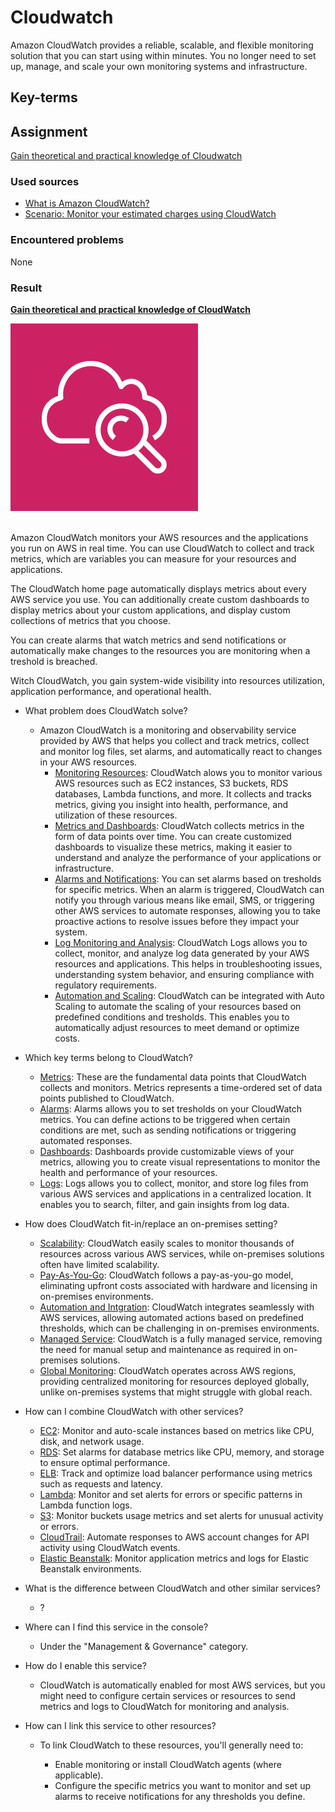 # Cloudwatch

Amazon CloudWatch provides a reliable, scalable, and flexible monitoring solution that you can start using within minutes. You no longer need to set up, manage, and scale your own monitoring systems and infrastructure.

## Key-terms


## Assignment

<ins>Gain theoretical and practical knowledge of Cloudwatch</ins>

### Used sources
- [What is Amazon CloudWatch?](https://docs.aws.amazon.com/AmazonCloudWatch/latest/monitoring/WhatIsCloudWatch.html)
- [Scenario: Monitor your estimated charges using CloudWatch](https://docs.aws.amazon.com/AmazonCloudWatch/latest/monitoring/gs_monitor_estimated_charges_with_cloudwatch.html)

### Encountered problems
None

### Result

**<ins>Gain theoretical and practical knowledge of CloudWatch</ins>**

![cloudwatch](/06_AWS_3/includes/02_cloudwatch1.png)<br><br>

Amazon CloudWatch monitors your AWS resources and the applications you run on AWS in real time. You can use CloudWatch to collect and track metrics, which are variables you can measure for your resources and applications.  

The CloudWatch home page automatically displays metrics about every AWS service you use. You can additionally create custom dashboards to display metrics about your custom applications, and display custom collections of metrics that you choose.

You can create alarms that watch metrics and send notifications or automatically make changes to the resources you are monitoring when a treshold is breached.

Witch CloudWatch, you gain system-wide visibility into resources utilization, application performance, and operational health.

- What problem does CloudWatch solve?
    - Amazon CloudWatch is a monitoring and observability service provided by AWS that helps you collect and track metrics, collect and monitor log files, set alarms, and automatically react to changes in your AWS resources.
        - <ins>Monitoring Resources</ins>: CloudWatch alows you to monitor various AWS resources such as EC2 instances, S3 buckets, RDS databases, Lambda functions, and more. It collects and tracks metrics, giving you insight into health, performance, and utilization of these resources.
        - <ins>Metrics and Dashboards</ins>: CloudWatch collects metrics in the form of data points over time. You can create customized dashboards to visualize these metrics, making it easier to understand and analyze the performance of your applications or infrastructure.
        - <ins>Alarms and Notifications</ins>: You can set alarms based on tresholds for specific metrics. When an alarm is triggered, CloudWatch can notify you through various means like email, SMS, or triggering other AWS services to automate responses, allowing you to take proactive actions to resolve issues before they impact your system.
        - <ins>Log Monitoring and Analysis</ins>: CloudWatch Logs allows you to collect, monitor, and analyze log data generated by your AWS resources and applications. This helps in troubleshooting issues, understanding system behavior, and ensuring compliance with regulatory requirements.
        - <ins>Automation and Scaling</ins>: CloudWatch can be integrated with Auto Scaling to automate the scaling of your resources based on predefined conditions and tresholds. This enables you to automatically adjust resources to meet demand or optimize costs.

- Which key terms belong to CloudWatch?
    - <ins>Metrics</ins>: These are the fundamental data points that CloudWatch collects and monitors. Metrics represents a time-ordered set of data points published to CloudWatch.
    - <ins>Alarms</ins>: Alarms allows you to set tresholds on your CloudWatch metrics. You can define actions to be triggered when certain conditions are met, such as sending notifications or triggering automated responses.
    - <ins>Dashboards</ins>: Dashboards provide customizable views of your metrics, allowing you to create visual representations to monitor the health and performance of your resources.
    - <ins>Logs</ins>: Logs allows you to collect, monitor, and store log files from various AWS services and applications in a centralized location. It enables you to search, filter, and gain insights from log data.

- How does CloudWatch fit-in/replace an on-premises setting?
    - <ins>Scalability</ins>: CloudWatch easily scales to monitor thousands of resources across various AWS services, while on-premises solutions often have limited scalability.
    - <ins>Pay-As-You-Go</ins>: CloudWatch follows a pay-as-you-go model, eliminating upfront costs associated with hardware and licensing in on-premises environments.
    - <ins>Automation and Intgration</ins>: CloudWatch integrates seamlessly with AWS services, allowing automated actions based on predefined thresholds, which can be challenging in on-premises environments.
    - <ins>Managed Service</ins>: CloudWatch is a fully managed service, removing the need for manual setup and maintenance as required in on-premises solutions.
    - <ins>Global Monitoring</ins>: CloudWatch operates across AWS regions, providing centralized monitoring for resources deployed globally, unlike on-premises systems that might struggle with global reach.

- How can I combine CloudWatch with other services?
    - <ins>EC2</ins>: Monitor and auto-scale instances based on metrics like CPU, disk, and network usage.
    - <ins>RDS</ins>: Set alarms for database metrics like CPU, memory, and storage to ensure optimal performance.
    - <ins>ELB</ins>: Track and optimize load balancer performance using metrics such as requests and latency.
    - <ins>Lambda</ins>: Monitor and set alerts for errors or specific patterns in Lambda function logs.
    - <ins>S3</ins>: Monitor buckets usage metrics and set alerts for unusual activity or errors.
    - <ins>CloudTrail</ins>: Automate responses to AWS account changes for API activity using CloudWatch events.
    - <ins>Elastic Beanstalk</ins>: Monitor application metrics and logs for Elastic Beanstalk environments.

- What is the difference between CloudWatch and other similar services?
    - ?

- Where can I find this service in the console?
    - Under the "Management & Governance" category.
- How do I enable this service?
    - CloudWatch is automatically enabled for most AWS services, but you might need to configure certain services or resources to send metrics and logs to CloudWatch for monitoring and analysis.

- How can I link this service to other resources?
    - To link CloudWatch to these resources, you'll generally need to:

        - Enable monitoring or install CloudWatch agents (where applicable).
        - Configure the specific metrics you want to monitor and set up alarms to receive notifications for any thresholds you define.